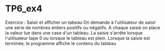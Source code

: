 # TP6_ex4
Exercice : Saisir et afficher un tabeau On demande à l'utilisateur de saisir une série de nombres entiers positifs ou négatifs. A chaque saisie on place la valeur lue dans une case d'un tableau. La saisie s'arrête lorsque l'utilisateur tape 0 ou lorsque le tableau est plein. Lorsque la saisie est terminée, le programme affiche le contenu du tableau
